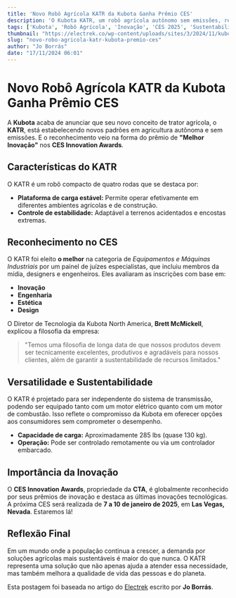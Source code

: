 ```yaml
---
title: 'Novo Robô Agrícola KATR da Kubota Ganha Prêmio CES'
description: 'O Kubota KATR, um robô agrícola autônomo sem emissões, recebeu o prêmio de Melhor Inovação no CES.'
tags: ['Kubota', 'Robô Agrícola', 'Inovação', 'CES 2025', 'Sustentabilidade']
thumbnail: "https://electrek.co/wp-content/uploads/sites/3/2024/11/kubota_katr_MAIN.jpg?quality=82&strip=all&w=1600"
slug: "novo-robo-agricola-katr-kubota-premio-ces"
author: "Jo Borrás"
date: "17/11/2024 06:01"
---
```


# Novo Robô Agrícola KATR da Kubota Ganha Prêmio CES

A **Kubota** acaba de anunciar que seu novo conceito de trator agrícola, o **KATR**, está estabelecendo novos padrões em agricultura autônoma e sem emissões. E o reconhecimento veio na forma do prêmio de **"Melhor Inovação"** nos **CES Innovation Awards**.

## Características do KATR

O KATR é um robô compacto de quatro rodas que se destaca por:
- **Plataforma de carga estável:** Permite operar efetivamente em diferentes ambientes agrícolas e de construção.
- **Controle de estabilidade:** Adaptável a terrenos acidentados e encostas extremas.

## Reconhecimento no CES

O KATR foi eleito **o melhor** na categoria de *Equipamentos e Máquinas Industriais* por um painel de juízes especialistas, que incluiu membros da mídia, designers e engenheiros. Eles avaliaram as inscrições com base em:
- **Inovação**
- **Engenharia**
- **Estética**
- **Design**

O Diretor de Tecnologia da Kubota North America, **Brett McMickell**, explicou a filosofia da empresa:
> "Temos uma filosofia de longa data de que nossos produtos devem ser tecnicamente excelentes, produtivos e agradáveis para nossos clientes, além de garantir a sustentabilidade de recursos limitados."

## Versatilidade e Sustentabilidade

O KATR é projetado para ser independente do sistema de transmissão, podendo ser equipado tanto com um motor elétrico quanto com um motor de combustão. Isso reflete o compromisso da Kubota em oferecer opções aos consumidores sem comprometer o desempenho. 

- **Capacidade de carga:** Aproximadamente 285 lbs (quase 130 kg).
- **Operação:** Pode ser controlado remotamente ou via um controlador embarcado.

## Importância da Inovação

O **CES Innovation Awards**, propriedade da **CTA**, é globalmente reconhecido por seus prêmios de inovação e destaca as últimas inovações tecnológicas. A próxima CES será realizada de **7 a 10 de janeiro de 2025**, em **Las Vegas, Nevada**. Estaremos lá!

## Reflexão Final

Em um mundo onde a população continua a crescer, a demanda por soluções agrícolas mais sustentáveis é maior do que nunca. O KATR representa uma solução que não apenas ajuda a atender essa necessidade, mas também melhora a qualidade de vida das pessoas e do planeta.

Esta postagem foi baseada no artigo do [Electrek](https://electrek.co/2024/11/16/new-kubota-katr-farm-robot-concept-wins-ces-innovation-award/) escrito por **Jo Borrás**.
